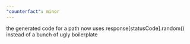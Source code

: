 ```yaml
---
"counterfact": minor
---
```


the generated code for a path now uses response[statusCode].random() instead of a bunch of ugly boilerplate
